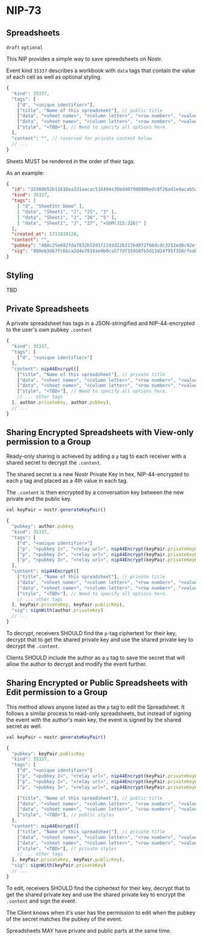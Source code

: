 NIP-73
======

Spreadsheets
------------

`draft` `optional`

This NIP provides a simple way to save spreedsheets on Nostr. 

Event kind `35337` describes a workbook with `data` tags that contain the value of each cell as well as optional styling. 

```js
{
  "kind": 35337,
  "tags": [
    ["d", "<unique identifier>"],
    ["title", "Name of this spreadsheet"], // public title
    ["data", "<sheet name>", "<column letter>", "<row number>", "<value>"],
    ["data", "<sheet name>", "<column letter>", "<row number>", "<value>", "<style>"],
    ["style", "<TBD>"], // Need to specify all options here. 
  ],
  "content": "", // reserved for private content below
  // ...
}
``` 

Sheets MUST be rendered in the order of their tags. 

As an example: 

```json
{
  "id": "32360b52b11616ea331aacac516494e36bd4079d8908edc8f26ad1e4acab5a53",
  "kind": 35337,
  "tags": [
    [ "d", "SheetStr Demo" ],
    [ "data", "Sheet1", "J", "25", "3" ],
    [ "data", "Sheet1", "J", "26", "5" ],
    [ "data", "Sheet1", "J", "27", "=SUM(J25:J26)" ]
  ],
  "created_at": 1713819120,
  "content": "",
  "pubkey": "460c25e682fda7832b52d1f22d3d22b3176d972f60dcdc3212ed8c92ef85065c",
  "sig": "880eb3d67fc66ca2d4e7819ae9b9ca577df35950fb5d11d24f95f350cfeab0b4532646c52113d5bb629cf9a2e4d8ef646ff434b59f1c894c8f719f65d59ed8f0",
}
``` 

## Styling

TBD

## Private Spreadsheets

A private spreadsheet has tags in a JSON-stringified and NIP-44-encrypted to the user's own pubkey `.content`

```js
{
  "kind": 35337,
  "tags": [
    ["d", "<unique identifier>"]
  ],
  "content": nip44Encrypt([
    ["title", "Name of this spreadsheet"], // private title
    ["data", "<sheet name>", "<column letter>", "<row number>", "<value>"], // private data
    ["data", "<sheet name>", "<column letter>", "<row number>", "<value>", "<style>"],
    ["style", "<TBD>"], // Need to specify all options here. 
    // ... other tags
  ], author.privateKey, author.pubkey),
  // ...
}
``` 

## Sharing Encrypted Spreadsheets with View-only permission to a Group

Ready-only sharing is achieved by adding a `p` tag to each receiver with a shared secret to decrypt the `.content`. 

The shared secret is a new Nostr Private Key in hex, NIP-44-encrypted to each `p` tag and placed as a 4th value in each tag.  

The `.content` is then encrypted by a conversation key between the new private and the public key. 

```js
val keyPair = nostr.generateKeyPair()

{
  "pubkey": author.pubkey
  "kind": 35337,
  "tags": [
    ["d", "<unique identifier>"]
    ["p", "<pubkey 1>", "<relay url>", nip44Encrypt(keyPair.privateKeyHex, author.privateKey, "<pubkey 1>") ]
    ["p", "<pubkey 2>", "<relay url>", nip44Encrypt(keyPair.privateKeyHex, author.privateKey, "<pubkey 2>") ]
    ["p", "<pubkey 3>", "<relay url>", nip44Encrypt(keyPair.privateKeyHex, author.privateKey, "<pubkey 3>") ]
  ],
  "content": nip44Encrypt([
    ["title", "Name of this spreadsheet"], // private title
    ["data", "<sheet name>", "<column letter>", "<row number>", "<value>"], // private data
    ["data", "<sheet name>", "<column letter>", "<row number>", "<value>", "<style>"],
    ["style", "<TBD>"], // Need to specify all options here. 
    // ... other tags
  ], keyPair.privateKey, keyPair.publicKey),
  "sig": signWith(author.privateKey)
  // ...
}
``` 

To decrypt, receivers SHOULD find the `p`-tag ciphertext for their key, decrypt that to get the shared private key and use the shared private key to decrypt the `.content`.

Clients SHOULD include the author as a `p` tag to save the secret that will allow the author to decrypt and modify the event further. 

## Sharing Encrypted or Public Spreadsheets with Edit permission to a Group

This method allows anyone listed as the `p` tag to edit the Spreadsheet. It follows a similar process to read-only spreadsheets, but instead of signing the event with the author's main key, the event is signed by the shared secret as well. 

```js
val keyPair = nostr.generateKeyPair()

{
  "pubkey": keyPair.publicKey
  "kind": 35337,
  "tags": [
    ["d", "<unique identifier>"]
    ["p", "<pubkey 1>", "<relay url>", nip44Encrypt(keyPair.privateKeyHex, keyPair.privateKey, "<pubkey 1>") ]
    ["p", "<pubkey 2>", "<relay url>", nip44Encrypt(keyPair.privateKeyHex, keyPair.privateKey, "<pubkey 2>") ]
    ["p", "<pubkey 3>", "<relay url>", nip44Encrypt(keyPair.privateKeyHex, keyPair.privateKey, "<pubkey 3>") ]

    ["title", "Name of this spreadsheet"], // public title
    ["data", "<sheet name>", "<column letter>", "<row number>", "<value>"], // public data
    ["data", "<sheet name>", "<column letter>", "<row number>", "<value>", "<style>"],
    ["style", "<TBD>"], // public styles
  ],
  "content": nip44Encrypt([
    ["title", "Name of this spreadsheet"], // private title
    ["data", "<sheet name>", "<column letter>", "<row number>", "<value>"], // private data
    ["data", "<sheet name>", "<column letter>", "<row number>", "<value>", "<style>"],
    ["style", "<TBD>"], // private styles
    // ... other tags
  ], keyPair.privateKey, keyPair.publicKey),
  "sig": signWith(keyPair.privateKey)
  // ...
}
``` 

To edit, receivers SHOULD find the ciphertext for their key, decrypt that to get the shared private key and use the shared private key to encrypt the `.content` and sign the event. 

The Client knows when it's user has the permission to edit when the pubkey of the secret matches the pubkey of the event. 

Spreadsheets MAY have private and public parts at the same time.  